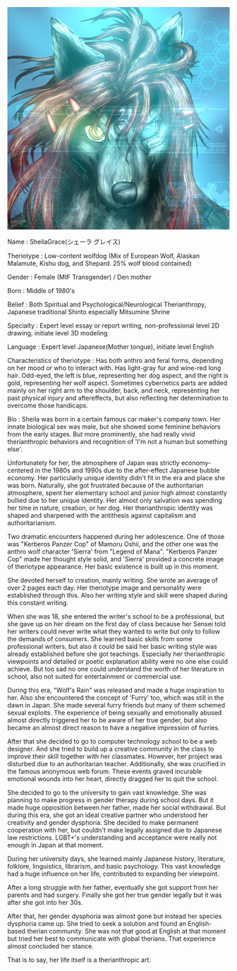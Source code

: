 ![Sheila's Portrait](RSheila04.png)

Name : SheilaGrace(シェーラ グレイス)

Theriotype : Low-content wolfdog (Mix of European Wolf, Alaskan Malamute, Kishu dog, and Shepard. 25% wolf blood contained)

Gender : Female (MtF Transgender) / Den mother

Born : Middle of 1980's

Belief : Both Spiritual and Psychological/Neurological Therianthropy, Japanese traditional Shinto especially Mitsumine Shrine

Specialty : Expert level essay or report writing, non-professional level 2D drawing, initiate level 3D modeling

Language : Expert level Japanese(Mother tongue), initiate level English

Characteristics of theriotype : Has both anthro and feral forms, depending on her mood or who to interact with. Has light-gray fur and wine-red long hair. Odd-eyed, the left is blue, representing her dog aspect, and the right is gold, representing her wolf aspect. Sometimes cybernetics parts are added mainly on her right arm to the shoulder, back, and neck, representing her past physical injury and aftereffects, but also reflecting her determination to overcome those handicaps.

Bio : Sheila was born in a certain famous car maker's company town. Her innate biological sex was male, but she showed some feminine behaviors from the early stages. But more prominently, she had really vivid therianthropic behaviors and recognition of 'I'm not a human but something else'.

Unfortunately for her, the atmosphere of Japan was strictly economy-centered in the 1980s and 1990s due to the after-effect Japanese bubble economy. Her particularly unique identity didn't fit in the era and place she was born. Naturally, she got frustrated because of the authoritarian atmosphere, spent her elementary school and junior high almost constantly bullied due to her unique identity. Her almost only salvation was spending her time in nature, creation, or her dog. Her therianthropic identity was shaped and sharpened with the antithesis against capitalism and authoritarianism.

Two dramatic encounters happened during her adolescence. One of those was "Kerberos Panzer Cop" of Mamoru Oshii, and the other one was the anthro wolf character 'Sierra' from "Legend of Mana". "Kerberos Panzer Cop" made her thought style solid, and 'Sierra' provided a concrete image of theriotype appearance. Her basic existence is built up in this moment.

She devoted herself to creation, mainly writing. She wrote an average of over 2 pages each day. Her theriotype image and personality were established through this. Also her writing style and skill were shaped during this constant writing.

When she was 18, she entered the writer's school to be a professional, but she gave up on her dream on the first day of class because her Sensei told her writers could never write what they wanted to write but only to follow the demands of consumers. She learned basic skills from some professional writers, but also it could be said her basic writing style was already established before she got teachings. Especially her therianthropic viewpoints and detailed or poetic explanation ability were no one else could achieve. But too sad no one could understand the worth of her literature in school, also not suited for entertainment or commercial use.

During this era, "Wolf's Rain" was released and made a huge inspiration to her. Also she encountered the concept of 'Furry' too, which was still in the dawn in Japan. She made several furry friends but many of them schemed sexual exploits. The experience of being sexually and emotionally abused almost directly triggered her to be aware of her true gender, but also became an almost direct reason to have a negative impression of furries.

After that she decided to go to computer technology school to be a web designer. And she tried to build up a creative community in the class to improve their skill together with her classmates. However, her project was disturbed due to an authoritarian teacher. Additionally, she was crucified in the famous anonymous web forum. These events graved incurable emotional wounds into her heart, directly dragged her to quit the school.

She decided to go to the university to gain vast knowledge. She was planning to make progress in gender therapy during school days. But it made huge opposition between her father, made her social withdrawal. But during this era, she got an ideal creative partner who understood her creativity and gender dysphoria. She decided to make permanent cooperation with her, but couldn't make legally assigned due to Japanese law restrictions. LGBT+'s understanding and acceptance were really not enough in Japan at that moment.

During her university days, she learned mainly Japanese history, literature, folklore, linguistics, librarism, and basic psychology. This vast knowledge had a huge influence on her life, contributed to expanding her viewpoint.

After a long struggle with her father, eventually she got support from her parents and had surgery. Finally she got her true gender legally but it was after she got into her 30s.

After that, her gender dysphoria was almost gone but instead her species dysphoria came up. She tried to seek a solution and found an English-based therian community. She was not that good at English at that moment but tried her best to communicate with global therians. That experience almost concluded her stance.

That is to say, her life itself is a therianthropic art.



